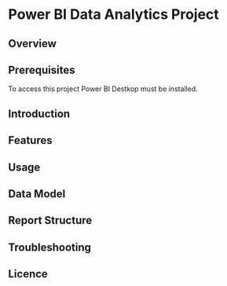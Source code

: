 # Power BI Data Analytics Project

## Overview

## Prerequisites
To access this project Power BI Destkop must be installed.

## Introduction

## Features

## Usage

## Data Model

## Report Structure

## Troubleshooting

## Licence
